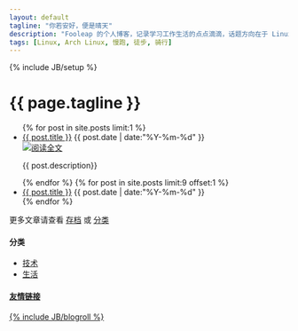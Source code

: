 ```yaml
---
layout: default
tagline: "你若安好，便是晴天"
description: "Fooleap 的个人博客，记录学习工作生活的点点滴滴，话题方向在于 Linux，跑步，旅行。"
tags: [Linux, Arch Linux, 慢跑, 徒步, 骑行]
---
```

{% include JB/setup %}

<div class="page-header">
  <h1>{{ page.tagline }}</h1>
</div>

<div class="row">
<div id="posts">
  <ul>
    {% for post in site.posts limit:1 %}
      <li>
        <div id="first">
          <a href="{{ BASE_PATH }}{{ post.url }}" title="{{ post.title }}" >{{ post.title }}</a>
          <time datetime="{{ post.date | date:"%Y-%m-%d" }}">{{ post.date | date:"%Y-%m-%d" }}</time>
        </div>
        <div id="description"><span id="img"><img src="{{ post.image }}" /></span><a class="btn btn-large disabled" id="more" href="{{ post.url }}">阅读全文</a><p>{{ post.description}}</p></div>
      </li>
    {% endfor %}
    {% for post in site.posts limit:9 offset:1 %} 
    <li>
      <a href="{{ BASE_PATH }}{{ post.url }}" title="{{ post.description }}" >{{ post.title }}</a>
      <time datetime="{{ post.date | date:"%Y-%m-%d" }}">{{ post.date | date:"%Y-%m-%d" }}</time>
    </li>
    {% endfor %}
  </ul>
    <div id="remind">更多文章请查看 <a href="archive.html">存档</a> 或 <a href="categories.html">分类</a></div>
</div>
  <div class="span4 sidebar">
    <h4>分类</h4>
    <ul>
    <li><a href="tech.html">技术</li>
    <li><a href="life.html">生活</li>
    </ul>
    <h4>友情链接</h4>
    {% include JB/blogroll %}
  </div>
</div>
